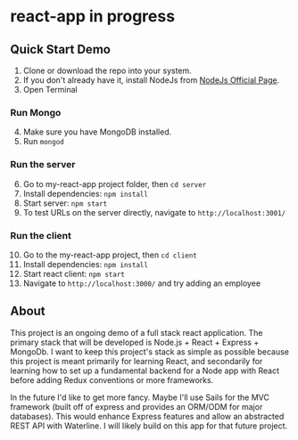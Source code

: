 # react-app in progress

## Quick Start Demo
1. Clone or download the repo into your system.
2. If you don't already have it, install NodeJs from [NodeJs Official Page](https://nodejs.org/en).
3. Open Terminal
### Run Mongo
4. Make sure you have MongoDB installed.
5. Run ```mongod```
### Run the server
6. Go to my-react-app project folder, then ```cd server```
7. Install dependencies: ```npm install```
8. Start server: ```npm start```
9. To test URLs on the server directly, navigate to `http://localhost:3001/`
### Run the client
10. Go to the my-react-app project, then ```cd client```
11. Install dependencies: ```npm install```
12. Start react client: ```npm start```
13. Navigate to `http://localhost:3000/` and try adding an employee

## About
This project is an ongoing demo of a full stack react application. 
The primary stack that will be developed is Node.js + React + Express + MongoDb.
I want to keep this project's stack as simple as possible because this project is meant primarily for learning React,
and secondarily for learning how to set up a fundamental backend for a Node app with React before adding Redux conventions 
or more frameworks. 

In the future I'd like to get more fancy. Maybe I'll use Sails for the MVC framework (built off of express and provides an 
ORM/ODM for major databases). This would enhance Express features and allow an abstracted REST API with Waterline. I will likely build on this app for that future project.
